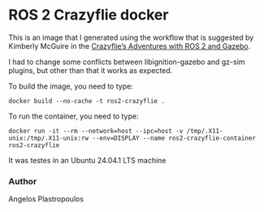# ROS 2 Crazyflie docker

This is an image that I generated using the workflow that is suggested by Kimberly McGuire in the [Crazyflie’s Adventures with ROS 2 and Gazebo](https://www.bitcraze.io/2024/09/crazyflies-adventures-with-ros-2-and-gazebo/).

I had to change some conflicts between libignition-gazebo and gz-sim plugins, but other than that it works as expected.

To build the image, you need to type:
```$
docker build --no-cache -t ros2-crazyflie .
```

To run the container, you need to type:
```$
docker run -it --rm --network=host --ipc=host -v /tmp/.X11-unix:/tmp/.X11-unix:rw --env=DISPLAY --name ros2-crazyflie-container ros2-crazyflie
```

It was testes in an Ubuntu 24.04.1 LTS machine

### Author
Angelos Plastropoulos